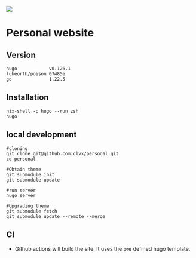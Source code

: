 ![](https://github.com/clvx/personal/actions/workflows/hugo.yml/badge.svg)

# Personal website

## Version

    hugo            v0.126.1
    lukeorth/poison 07485e
    go              1.22.5

## Installation

    nix-shell -p hugo --run zsh
    hugo
    
## local development

    #cloning
    git clone git@github.com:clvx/personal.git
    cd personal

    #Obtain theme
    git submodule init
    git submodule update

    #run server
    hugo server

    #Upgrading theme
    git submodule fetch
    git submodule update --remote --merge

## CI

- Github actions will build the site. It uses the pre defined hugo template.
